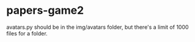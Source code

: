 # papers-game2

avatars.py should be in the img/avatars folder, but there's a limit of 1000 files for a folder.
